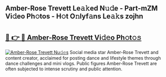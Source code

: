 ## Amber-Rose Trevett Le𝚊𝚔ed N𝚞𝚍e - Part-mZM Vi𝚍eo Ph𝚘tos - H𝚘t O𝚗lyf𝚊ns Le𝚊𝚔s zojhn

# <h2><a href="http://hf05fvz.feru.top/?c=Amber-Rose+Trevett">🔗 👉 🔴 Amber-Rose Trevett Vi𝚍𝚎o Ph𝚘t𝚘𝚜</a></h2>

[![Amber-Rose Trevett Nu𝚍𝚎s](https://i.imgur.com/0TWrTi3.gif)](http://hf05fvz.feru.top/?c=Amber-Rose+Trevett)
Social media star Amber-Rose Trevett and content creator, acclaimed for posting dance and lifestyle themes through dance challenges and mini vlogs. Public figures Amber-Rose Trevett are often subjected to intense scrutiny and public attention. 
